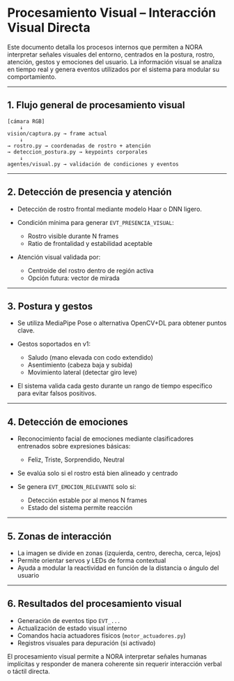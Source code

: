 # Procesamiento Visual – Interacción Visual Directa

Este documento detalla los procesos internos que permiten a NORA interpretar señales visuales del entorno, centrados en la postura, rostro, atención, gestos y emociones del usuario. La información visual se analiza en tiempo real y genera eventos utilizados por el sistema para modular su comportamiento.

---

## 1. Flujo general de procesamiento visual

```plaintext
[cámara RGB] 
    ↓
vision/captura.py → frame actual
    ↓
→ rostro.py → coordenadas de rostro + atención
→ deteccion_postura.py → keypoints corporales
    ↓
agentes/visual.py → validación de condiciones y eventos
```

---

## 2. Detección de presencia y atención

* Detección de rostro frontal mediante modelo Haar o DNN ligero.

* Condición mínima para generar `EVT_PRESENCIA_VISUAL`:

  * Rostro visible durante N frames
  * Ratio de frontalidad y estabilidad aceptable

* Atención visual validada por:

  * Centroide del rostro dentro de región activa
  * Opción futura: vector de mirada

---

## 3. Postura y gestos

* Se utiliza MediaPipe Pose o alternativa OpenCV+DL para obtener puntos clave.

* Gestos soportados en v1:

  * Saludo (mano elevada con codo extendido)
  * Asentimiento (cabeza baja y subida)
  * Movimiento lateral (detectar giro leve)

* El sistema valida cada gesto durante un rango de tiempo específico para evitar falsos positivos.

---

## 4. Detección de emociones

* Reconocimiento facial de emociones mediante clasificadores entrenados sobre expresiones básicas:

  * Feliz, Triste, Sorprendido, Neutral
* Se evalúa solo si el rostro está bien alineado y centrado
* Se genera `EVT_EMOCION_RELEVANTE` solo si:

  * Detección estable por al menos N frames
  * Estado del sistema permite reacción

---

## 5. Zonas de interacción

* La imagen se divide en zonas (izquierda, centro, derecha, cerca, lejos)
* Permite orientar servos y LEDs de forma contextual
* Ayuda a modular la reactividad en función de la distancia o ángulo del usuario

---

## 6. Resultados del procesamiento visual

* Generación de eventos tipo `EVT_...`
* Actualización de estado visual interno
* Comandos hacia actuadores físicos (`motor_actuadores.py`)
* Registros visuales para depuración (si activado)

El procesamiento visual permite a NORA interpretar señales humanas implícitas y responder de manera coherente sin requerir interacción verbal o táctil directa.
